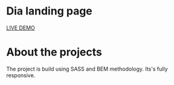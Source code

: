 # Dia landing page

[LIVE DEMO](https://yaroslavkolbaiev.github.io/dia/)

# About the projects

The project is build using SASS and BEM methodology. Its's fully responsive.

